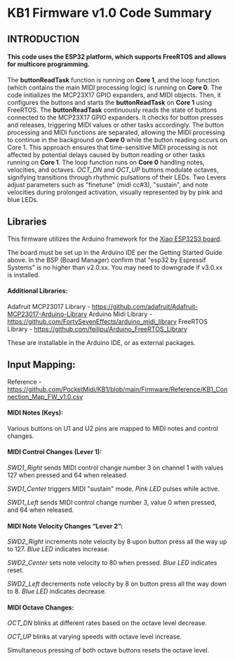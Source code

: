 # KB1 Firmware v1.0 Code Summary

## INTRODUCTION
#### This code uses the ESP32 platform, which supports FreeRTOS and allows for multicore programming. 


The **buttonReadTask** function is running on **Core 1**, and the loop function (which contains the main MIDI processing logic) is running on **Core 0**.
The code initializes the MCP23X17 GPIO expanders, and MIDI objects. 
Then, it configures the buttons and starts the **buttonReadTask** on **Core 1** using FreeRTOS. 
The **buttonReadTask** continuously reads the state of buttons connected to the MCP23X17 GPIO expanders. 
It checks for button presses and releases, triggering MIDI values or other tasks accordingly. 
The button processing and MIDI functions are separated, allowing the MIDI processing to continue in the background on **Core 0** while the button reading occurs on Core 1. This approach ensures that time-sensitive MIDI processing is not affected by potential delays caused by button reading or other tasks running on **Core 1**. 
The loop function runs on **Core 0** handling notes, velocities, and octaves. *OCT_DN* and *OCT_UP* buttons modulate octaves, signifying transitions through rhythmic pulsations of their LEDs. Two Levers adjust parameters such as "finetune" (midi cc#3), "sustain", and note velocities during prolonged activation, visually represented by by pink and blue LEDs.

## Libraries

This firmware utilizes the Arduino framework for the [Xiao ESP32S3 board](https://wiki.seeedstudio.com/xiao_esp32s3_getting_started/). 

The board must be set up in the Arduino IDE per the Getting Started Guide above.
In the BSP (Board Manager) confirm that "esp32 by Espressif Systems" is no higher than v2.0.xx.
You may need to downgrade if v3.0.xx is installed.


#### Additional Libraries:
Adafruit MCP23017 Library - https://github.com/adafruit/Adafruit-MCP23017-Arduino-Library
Arduino Midi Library - https://github.com/FortySevenEffects/arduino_midi_library
FreeRTOS Library - https://github.com/feilipu/Arduino_FreeRTOS_Library

These are installable in the Arduino IDE, or as external packages.


## Input Mapping:
Reference - https://github.com/PocketMidi/KB1/blob/main/Firmware/Reference/KB1_Connection_Map_FW_v1.0.csv
#### MIDI Notes (Keys):
Various buttons on U1 and U2 pins are mapped to MIDI notes and control changes.

#### MIDI Control Changes (Lever 1):
*SWD1_Right* sends MIDI control change number 3 on channel 1 with values 127 when pressed and 64 when released. 

*SWD1_Center* triggers MIDI "sustain" mode. *Pink LED* pulses while active.

*SWD1_Left* sends MIDI control change number 3, value 0 when pressed, and 64 when released.

#### MIDI Note Velocity Changes “Lever 2”:
*SWD2_Right* increments note velocity by 8 upon button press all the way up to 127. *Blue LED* indicates increase.

*SWD2_Center* sets note velocity to 80 when pressed. *Blue LED* indicates reset.

*SWD2_Left* decrements note velocity by 8 on button press all the way down to 8. *Blue LED* indicates decrease.

#### MIDI Octave Changes:
*OCT_DN* blinks at different rates based on the octave level decrease.

*OCT_UP* blinks at varying speeds with octave level increase.

Simultaneous pressing of both octave buttons resets the octave level.



